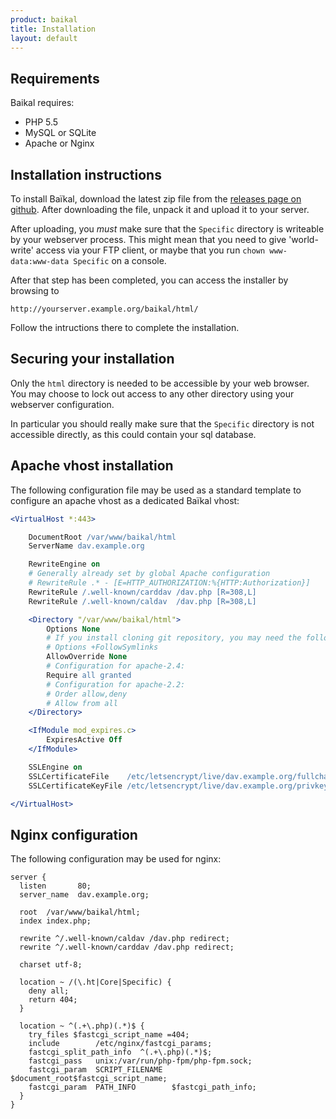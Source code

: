 ```yaml
---
product: baikal 
title: Installation
layout: default
---
```


Requirements
------------

Baikal requires:

* PHP 5.5
* MySQL or SQLite
* Apache or Nginx

Installation instructions
-------------------------

To install Baïkal, download the latest zip file from the [releases page on github][1].
After downloading the file, unpack it and upload it to your server.

After uploading, you _must_ make sure that the `Specific` directory is writeable by
your webserver process. This might mean that you need to give 'world-write' access
via your FTP client, or maybe that you run `chown www-data:www-data Specific` on
a console.

After that step has been completed, you can access the installer by browsing to

    http://yourserver.example.org/baikal/html/

Follow the intructions there to complete the installation.

Securing your installation
--------------------------

Only the `html` directory is needed to be accessible by your web browser. You
may choose to lock out access to any other directory using your webserver
configuration.

In particular you should really make sure that the `Specific` directory is not
accessible directly, as this could contain your sql database.

Apache vhost installation
-------------------------

The following configuration file may be used as a standard template to configure
an apache vhost as a dedicated Baïkal vhost:

```apache
<VirtualHost *:443>

    DocumentRoot /var/www/baikal/html
    ServerName dav.example.org

    RewriteEngine on
    # Generally already set by global Apache configuration
    # RewriteRule .* - [E=HTTP_AUTHORIZATION:%{HTTP:Authorization}]
    RewriteRule /.well-known/carddav /dav.php [R=308,L]
    RewriteRule /.well-known/caldav  /dav.php [R=308,L]

    <Directory "/var/www/baikal/html">
        Options None
        # If you install cloning git repository, you may need the following
        # Options +FollowSymlinks
        AllowOverride None
        # Configuration for apache-2.4:
        Require all granted
        # Configuration for apache-2.2:
        # Order allow,deny
        # Allow from all
    </Directory>

    <IfModule mod_expires.c>
        ExpiresActive Off
    </IfModule>

    SSLEngine on
    SSLCertificateFile    /etc/letsencrypt/live/dav.example.org/fullchain.pem
    SSLCertificateKeyFile /etc/letsencrypt/live/dav.example.org/privkey.pem

</VirtualHost>
```


Nginx configuration
-------------------

The following configuration may be used for nginx:


```nginx
server {
  listen       80;
  server_name  dav.example.org;

  root  /var/www/baikal/html;
  index index.php;

  rewrite ^/.well-known/caldav /dav.php redirect;
  rewrite ^/.well-known/carddav /dav.php redirect;
  
  charset utf-8;

  location ~ /(\.ht|Core|Specific) {
    deny all;
    return 404;
  }

  location ~ ^(.+\.php)(.*)$ {
    try_files $fastcgi_script_name =404;
    include        /etc/nginx/fastcgi_params;
    fastcgi_split_path_info  ^(.+\.php)(.*)$;
    fastcgi_pass   unix:/var/run/php-fpm/php-fpm.sock;
    fastcgi_param  SCRIPT_FILENAME  $document_root$fastcgi_script_name;
    fastcgi_param  PATH_INFO        $fastcgi_path_info;
  }
}
```


[1]: https://github.com/sabre-io/Baikal/releases
